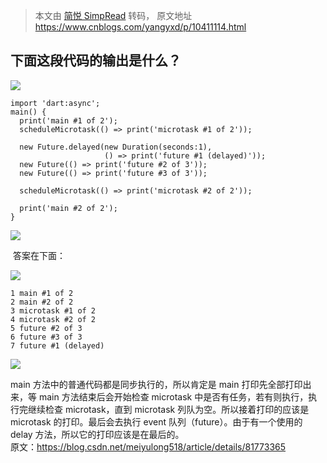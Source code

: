 > 本文由 [简悦 SimpRead](http://ksria.com/simpread/) 转码， 原文地址 https://www.cnblogs.com/yangyxd/p/10411114.html

下面这段代码的输出是什么？
-------------

[![](http://common.cnblogs.com/images/copycode.gif)](javascript:void(0); "复制代码")

```
import 'dart:async';
main() {
  print('main #1 of 2');
  scheduleMicrotask(() => print('microtask #1 of 2'));
 
  new Future.delayed(new Duration(seconds:1),
                     () => print('future #1 (delayed)'));
  new Future(() => print('future #2 of 3'));
  new Future(() => print('future #3 of 3'));
 
  scheduleMicrotask(() => print('microtask #2 of 2'));
 
  print('main #2 of 2');
}

```

[![](http://common.cnblogs.com/images/copycode.gif)](javascript:void(0); "复制代码")

 答案在下面：

[![](http://common.cnblogs.com/images/copycode.gif)](javascript:void(0); "复制代码")

```
1 main #1 of 2
2 main #2 of 2
3 microtask #1 of 2
4 microtask #2 of 2
5 future #2 of 3
6 future #3 of 3
7 future #1 (delayed)

```

[![](http://common.cnblogs.com/images/copycode.gif)](javascript:void(0); "复制代码")

main 方法中的普通代码都是同步执行的，所以肯定是 main 打印先全部打印出来，等 main 方法结束后会开始检查 microtask 中是否有任务，若有则执行，执行完继续检查 microtask，直到 microtask 列队为空。所以接着打印的应该是 microtask 的打印。最后会去执行 event 队列（future）。由于有一个使用的 delay 方法，所以它的打印应该是在最后的。  
原文：https://blog.csdn.net/meiyulong518/article/details/81773365
